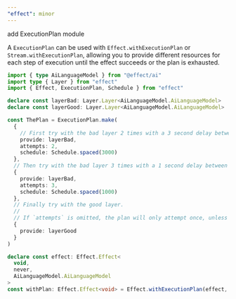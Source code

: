 ```yaml
---
"effect": minor
---
```


add ExecutionPlan module

A `ExecutionPlan` can be used with `Effect.withExecutionPlan` or `Stream.withExecutionPlan`, allowing you to provide different resources for each step of execution until the effect succeeds or the plan is exhausted.

```ts
import { type AiLanguageModel } from "@effect/ai"
import type { Layer } from "effect"
import { Effect, ExecutionPlan, Schedule } from "effect"

declare const layerBad: Layer.Layer<AiLanguageModel.AiLanguageModel>
declare const layerGood: Layer.Layer<AiLanguageModel.AiLanguageModel>

const ThePlan = ExecutionPlan.make(
  {
    // First try with the bad layer 2 times with a 3 second delay between attempts
    provide: layerBad,
    attempts: 2,
    schedule: Schedule.spaced(3000)
  },
  // Then try with the bad layer 3 times with a 1 second delay between attempts
  {
    provide: layerBad,
    attempts: 3,
    schedule: Schedule.spaced(1000)
  },
  // Finally try with the good layer.
  //
  // If `attempts` is omitted, the plan will only attempt once, unless a schedule is provided.
  {
    provide: layerGood
  }
)

declare const effect: Effect.Effect<
  void,
  never,
  AiLanguageModel.AiLanguageModel
>
const withPlan: Effect.Effect<void> = Effect.withExecutionPlan(effect, ThePlan)
```

